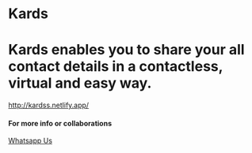 # Kards

<h1> Kards enables you to share your all contact details in a contactless, virtual and easy way. </h1>

<a href="http://kardss.netlify.app/"> http://kardss.netlify.app/ </a>

<h4> For more info or collaborations </h4> <a href="http://wa.me/2348062474043/">Whatsapp Us </a>

